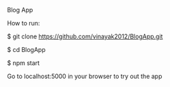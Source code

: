 Blog App

How to run:


$ git clone https://github.com/vinayak2012/BlogApp.git

$ cd BlogApp

$ npm start


Go to localhost:5000 in your browser to try out the app
